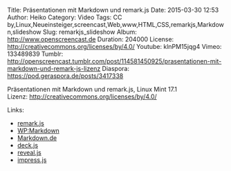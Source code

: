 Title: Präsentationen mit Markdown und remark.js
Date: 2015-03-30 12:53
Author: Heiko
Category: Video
Tags: CC by,Linux,Neueinsteiger,screencast,Web,www,HTML,CSS,remarkjs,Markdown,slideshow
Slug: remarkjs_slideshow
Album: http://www.openscreencast.de
Duration: 204000
License: http://creativecommons.org/licenses/by/4.0/
Youtube: klnPM15jqg4
Vimeo: 133489839
Tumblr: http://openscreencast.tumblr.com/post/114581450925/prasentationen-mit-markdown-und-remark-js-lizenz
Diaspora: https://pod.geraspora.de/posts/3417338

Präsentationen mit Markdown und remark.js, Linux Mint 17.1  
Lizenz: <http://creativecommons.org/licenses/by/4.0/>  

Links:

  * [remark.js](http://remarkjs.com/ "Link zu remarkjs.com/" )
  * [WP:Markdown](http://de.wikipedia.org/wiki/Markdown "Link zu wikipedia.org" )
  * [Markdown.de](http://markdown.de/syntax/ "Link zu markdown.de" )
  * [deck.js](http://imakewebthings.com/deck.js/ "Link zu imakewebthings.com/deck.js/" )
  * [reveal.js](http://lab.hakim.se/reveal-js/#/ "Link zu lab.hakim.se/reveal-js/" )
  * [impress.js](http://bartaz.github.io/impress.js/#/bored "Link zu bartaz.github.io/impress.js/" )

